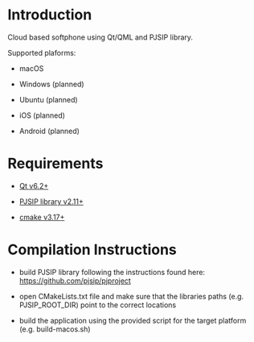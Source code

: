 # Introduction

Cloud based softphone using Qt/QML and PJSIP library.

Supported plaforms:

- macOS

- Windows (planned)

- Ubuntu (planned)

- iOS (planned)

- Android (planned)


# Requirements

- [Qt v6.2+](https://www.qt.io)

- [PJSIP library v2.11+](https://github.com/pjsip/pjproject/releases)

- [cmake v3.17+](https://cmake.org/download/)


# Compilation Instructions

- build PJSIP library following the instructions found here: https://github.com/pjsip/pjproject

- open CMakeLists.txt file and make sure that the libraries paths (e.g. PJSIP_ROOT_DIR) point to the correct locations

- build the application using the provided script for the target platform (e.g. build-macos.sh)

